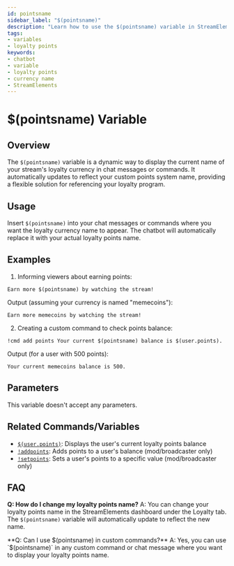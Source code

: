 ```yaml
---
id: pointsname
sidebar_label: "$(pointsname)"
description: "Learn how to use the $(pointsname) variable in StreamElements Chatbot to display your custom loyalty points name in chat messages and commands."
tags:
- variables
- loyalty points
keywords:
- chatbot
- variable
- loyalty points
- currency name
- StreamElements
---
```


# $(pointsname) Variable

## Overview

The `$(pointsname)` variable is a dynamic way to display the current name of your stream's loyalty currency in chat messages or commands. It automatically updates to reflect your custom points system name, providing a flexible solution for referencing your loyalty program.

## Usage

Insert `$(pointsname)` into your chat messages or commands where you want the loyalty currency name to appear. The chatbot will automatically replace it with your actual loyalty points name.

## Examples

1. Informing viewers about earning points:

```
Earn more $(pointsname) by watching the stream!
```

Output (assuming your currency is named "memecoins"):
```
Earn more memecoins by watching the stream!
```

2. Creating a custom command to check points balance:

```
!cmd add points Your current $(pointsname) balance is $(user.points).
```

Output (for a user with 500 points):
```
Your current memecoins balance is 500.
```

## Parameters

This variable doesn't accept any parameters.

## Related Commands/Variables

- [`$(user.points)`](user.md#userpoints): Displays the user's current loyalty points balance
- [`!addpoints`](../commands/default/addpoints.mdx): Adds points to a user's balance (mod/broadcaster only)
- [`!setpoints`](../commands/default/setpoints.mdx): Sets a user's points to a specific value (mod/broadcaster only)

## FAQ

**Q: How do I change my loyalty points name?**
A: You can change your loyalty points name in the StreamElements dashboard under the Loyalty tab. The `$(pointsname)` variable will automatically update to reflect the new name.

**Q: Can I use $(pointsname) in custom commands?**
A: Yes, you can use `$(pointsname)` in any custom command or chat message where you want to display your loyalty points name.
